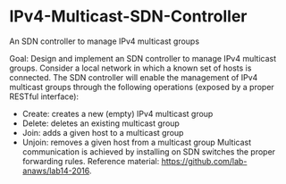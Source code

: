 # IPv4-Multicast-SDN-Controller
An SDN controller to manage IPv4 multicast groups

Goal: Design and implement an SDN controller to manage IPv4 multicast groups. 
Consider a local network in which a known set of hosts is connected. The SDN controller will enable the management of IPv4 multicast groups through the following operations (exposed by a proper RESTful interface):
-	Create: creates a new (empty) IPv4 multicast group
-	Delete: deletes an existing multicast group
-	Join: adds a given host to a multicast group
-	Unjoin: removes a given host from a multicast group
Multicast communication is achieved by installing on SDN switches the proper forwarding rules.
Reference material: https://github.com/lab-anaws/lab14-2016. 
